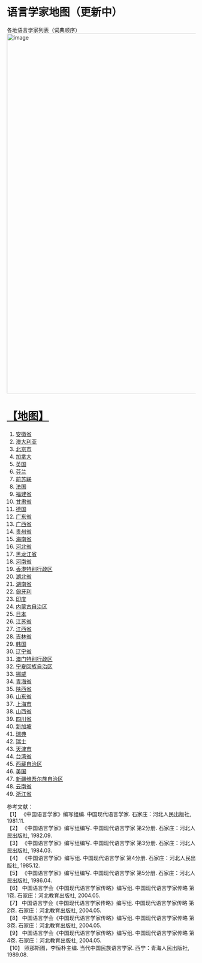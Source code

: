# 语言学家地图（更新中）
各地语言学家列表（词典顺序）
<img width="960" alt="image" src="https://github.com/hangang96/hangang96.github.io-graphs/assets/77401162/8f12062f-6646-427a-a5c5-96d581ad2b18">
#   [【地图】](https://hangang96.github.io/hangang96.github.io-graphs/world_map_with_subgraphs.html)
1.  [安徽省](https://hangang96.github.io/hangang96.github.io-graphs/Anhui_subgraph.html)
2.  [澳大利亚](https://hangang96.github.io/hangang96.github.io-graphs/Austrilia_subgraph.html)
3.  [北京市](https://hangang96.github.io/hangang96.github.io-graphs/Beijing_subgraph.html)
4.  [加拿大](https://hangang96.github.io/hangang96.github.io-graphs/Canada_subgraph.html)
5.  [英国](https://hangang96.github.io/hangang96.github.io-graphs/England_subgraph.html)
6.  [芬兰](https://hangang96.github.io/hangang96.github.io-graphs/Finland_subgraph.html)
7.  [前苏联](https://hangang96.github.io/hangang96.github.io-graphs/Former_Soviet_Union_subgraph.html)
8.  [法国](https://hangang96.github.io/hangang96.github.io-graphs/French_subgraph.html)
9.  [福建省](https://hangang96.github.io/hangang96.github.io-graphs/Fujian_subgraph.html)
10. [甘肃省](https://hangang96.github.io/hangang96.github.io-graphs/Gansu_subgraph.html)
11. [德国](https://hangang96.github.io/hangang96.github.io-graphs/German_subgraph.html)
12. [广东省](https://hangang96.github.io/hangang96.github.io-graphs/Guangdong_subgraph.html)
13. [广西省](https://hangang96.github.io/hangang96.github.io-graphs/Guangxi_subgraph.html)
14. [贵州省](https://hangang96.github.io/hangang96.github.io-graphs/Guizhou_subgraph.html)
15. [海南省](https://hangang96.github.io/hangang96.github.io-graphs/Hainan_subgraph.html)
16. [河北省](https://hangang96.github.io/hangang96.github.io-graphs/Hebei_subgraph.html)
17. [黑龙江省](https://hangang96.github.io/hangang96.github.io-graphs/Heilongjiang_subgraph.html)
18. [河南省](https://hangang96.github.io/hangang96.github.io-graphs/Henan_subgraph.html)
19. [香港特别行政区](https://hangang96.github.io/hangang96.github.io-graphs/Hongkong_subgraph.html)
20. [湖北省](https://hangang96.github.io/hangang96.github.io-graphs/Hubei_subgraph.html)
21. [湖南省](https://hangang96.github.io/hangang96.github.io-graphs/Hunan_subgraph.html)
22. [匈牙利](https://hangang96.github.io/hangang96.github.io-graphs/Hungary_subgraph.html)
23. [印度](https://hangang96.github.io/hangang96.github.io-graphs/India_subgraph.html)
24. [内蒙古自治区](https://hangang96.github.io/hangang96.github.io-graphs/Inner_Mongolia_subgraph.html)
25. [日本](https://hangang96.github.io/hangang96.github.io-graphs/Japan_subgraph.html)
26. [江苏省](https://hangang96.github.io/hangang96.github.io-graphs/Jiangsu_subgraph.html)
27. [江西省](https://hangang96.github.io/hangang96.github.io-graphs/Jiangxi_subgraph.html)
28. [吉林省](https://hangang96.github.io/hangang96.github.io-graphs/Jilin_subgraph.html)
29. [韩国](https://hangang96.github.io/hangang96.github.io-graphs/Korea_subgraph.html)
30. [辽宁省](https://hangang96.github.io/hangang96.github.io-graphs/Liaoning_subgraph.html)
31. [澳门特别行政区](https://hangang96.github.io/hangang96.github.io-graphs/Macao_subgraph.html)
32. [宁夏回族自治区](https://hangang96.github.io/hangang96.github.io-graphs/Ningxia_subgraph.html)
33. [挪威](https://hangang96.github.io/hangang96.github.io-graphs/Norway_subgraph.html)
34. [青海省](https://hangang96.github.io/hangang96.github.io-graphs/Qinghai_subgraph.html)
35. [陕西省](https://hangang96.github.io/hangang96.github.io-graphs/Shaanxi_subgraph.html)
36. [山东省](https://hangang96.github.io/hangang96.github.io-graphs/Shandong_subgraph.html)
37. [上海市](https://hangang96.github.io/hangang96.github.io-graphs/Shanghai_subgraph.html)
38. [山西省](https://hangang96.github.io/hangang96.github.io-graphs/Shanxi_subgraph.html)
39. [四川省](https://hangang96.github.io/hangang96.github.io-graphs/Sichuan_subgraph.html)
40. [新加坡](https://hangang96.github.io/hangang96.github.io-graphs/Singapore_subgraph.html)
41. [瑞典](https://hangang96.github.io/hangang96.github.io-graphs/Sweden_subgraph.html)
42. [瑞士](https://hangang96.github.io/hangang96.github.io-graphs/Swiss_subgraph.html)
43. [天津市](https://hangang96.github.io/hangang96.github.io-graphs/Tianjin_subgraph.html)
44. [台湾省](https://hangang96.github.io/hangang96.github.io-graphs/Taiwan_subgraph.html)
45. [西藏自治区](https://hangang96.github.io/hangang96.github.io-graphs/Tibet_subgraph.html)
46. [美国](https://hangang96.github.io/hangang96.github.io-graphs/USA_subgraph.html)
47. [新疆维吾尔族自治区](https://hangang96.github.io/hangang96.github.io-graphs/Xinjiang_subgraph.html)
48. [云南省](https://hangang96.github.io/hangang96.github.io-graphs/Yunnan_subgraph.html)
49. [浙江省](https://hangang96.github.io/hangang96.github.io-graphs/Zhejiang_subgraph.html)

参考文献：<br>
         【1】 《中国语言学家》编写组编. 中国现代语言学家. 石家庄：河北人民出版社, 1981.11. <br>
         【2】 《中国语言学家》编写组编写. 中国现代语言学家 第2分册. 石家庄：河北人民出版社, 1982.09. <br>
         【3】 《中国语言学家》编写组编写. 中国现代语言学家 第3分册. 石家庄：河北人民出版社, 1984.03. <br>
         【4】 《中国语言学家》编写组. 中国现代语言学家 第4分册. 石家庄：河北人民出版社, 1985.12. <br>
         【5】 《中国语言学家》编写组编写. 中国现代语言学家 第5分册. 石家庄：河北人民出版社, 1986.04.<br>
         【6】   中国语言学会《中国现代语言学家传略》编写组. 中国现代语言学家传略 第1卷. 石家庄：河北教育出版社, 2004.05. <br>
         【7】   中国语言学会《中国现代语言学家传略》编写组. 中国现代语言学家传略 第2卷. 石家庄：河北教育出版社, 2004.05. <br>
         【8】   中国语言学会《中国现代语言学家传略》编写组. 中国现代语言学家传略 第3卷. 石家庄：河北教育出版社, 2004.05. <br>
         【9】   中国语言学会《中国现代语言学家传略》编写组. 中国现代语言学家传略 第4卷. 石家庄：河北教育出版社, 2004.05. <br>
         【10】  照那斯图，李恒朴主编. 当代中国民族语言学家. 西宁：青海人民出版社, 1989.08. <br>
